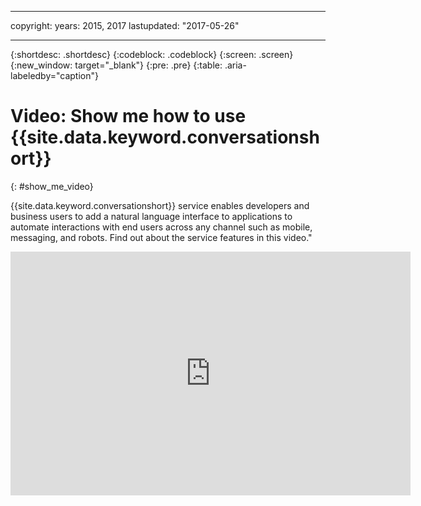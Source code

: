 
---

copyright:
  years: 2015, 2017
lastupdated: "2017-05-26"

---

{:shortdesc: .shortdesc}
{:codeblock: .codeblock}
{:screen: .screen}
{:new_window: target="_blank"}
{:pre: .pre}
{:table: .aria-labeledby="caption"}

# Video: Show me how to use {{site.data.keyword.conversationshort}}
{: #show_me_video}

{{site.data.keyword.conversationshort}} service enables developers and business users to add a natural language interface to applications to automate interactions with end users across any channel such as mobile, messaging, and robots. Find out about the service features in this video."

<p>
   <div class="embed-responsive embed-responsive-16by9">
      <iframe class="embed-responsive-item" id="youtubeplayer" type="text/html" 
            width="640" height="390" src="https://www.youtube.com/embed/1rTl1WEbg5U" 
            frameborder="0" webkitallowfullscreen mozallowfullscreen allowfullscreen>
      </iframe>
  </div>
</p>
